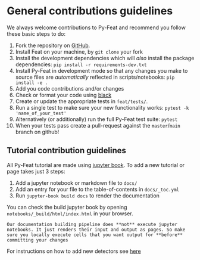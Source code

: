 # General contributions guidelines

We always welcome contributions to Py-Feat and recommend you follow these basic steps to do:

1. Fork the repository on [GitHub](https://github.com/cosanlab/feat). 
2. Install Feat on your machine, by `git clone` your fork
3. Install the development dependencies which will *also* install the package dependencies: `pip install -r requirements-dev.txt`
4. Install Py-Feat in development mode so that any changes you make to source files are *automatically* reflected in scripts/notebooks: `pip install -e .`
5. Add you code contributions and/or changes
6. Check or format your code using [black](https://black.readthedocs.io/en/stable/)
7. Create or update the appropriate tests in `feat/tests/`.
8. Run a single test to make sure your new functionality works: `pytest -k 'name_of_your_test'`
9. Alternatively (or additionally) run the full Py-Feat test suite: `pytest`
10. When your tests pass create a pull-request against the `master`/`main` branch on github!

## Tutorial contribution guidelines

All Py-Feat tutorial are made using [jupyter book](https://jupyterbook.org/intro.html). To add a new tutorial or page takes just 3 steps:
1. Add a jupyter notebook or markdown file to `docs/`
2. Add an entry for your file to the table-of-contents in `docs/_toc.yml`
3. Run `jupyter-book build docs` to render the documentation

You can check the build jupyter book by opening `notebooks/_build/html/index.html` in your browser.

```{note}
Our documentation building pipeline does **not** execute jupyter notebooks. It just renders their input and output as pages. So make sure you locally execute cells that you want output for **before** committing your changes
```

For instructions on how to add new detectors see [here](./modelContribution.md)